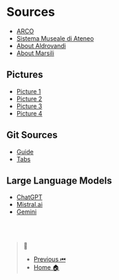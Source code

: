 # Sources
- [ARCO](https://dati.beniculturali.it/arco/index.php)
- [Sistema Museale di Ateneo](https://catalogo.sma.unibo.it/it/29/ricerca/iccd/?search=museo+di+palazzo+poggi&paginate_pageNum=1)
- [About Aldrovandi](https://www.museibologna.it/archeologico/schede/ulisse-aldrovandi-1522-1605-560/)
- [About Marsili](http://badigit.comune.bologna.it/mostre/archeologia/marsili.htm)

## Pictures
- [Picture 1](https://www.medconf2024.org/en/poggi-palace/)
- [Picture 2](https://nonocentenario.comune.bologna.it/accademia-delle-scienze-dellistituto-di-bologna/)
- [Picture 3](https://sma.unibo.it/it/il-sistema-museale/museo-di-palazzo-poggi/collezioni/gallery)
- [Picture 4](https://www.ilrestodelcarlino.it/bologna/cronaca/specola-bologna-lavori-restauro-mys3gi3m)

## Git Sources
- [Guide](https://www.markdownguide.org/basic-syntax/#lists-1)
- [Tabs](https://gist.github.com/pierrejoubert73/902cc94d79424356a8d20be2b382e1ab)

## Large Language Models
- [ChatGPT](https://chatgpt.com)
- [Mistral.ai](https://mistral.ai)
- [Gemini](https://gemini.google.com/app)

<br />
<br /> 

> 🧭
> - [Previous ⏮](Conclusion.md) 
> - [Home 🏠](index.md) 
